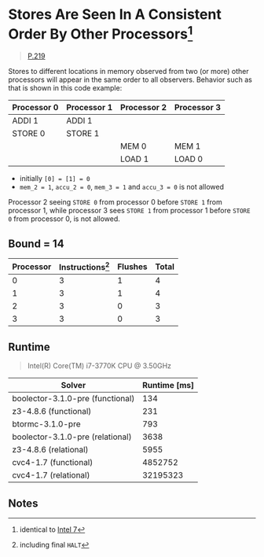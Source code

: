 # Stores Are Seen In A Consistent Order By Other Processors[^1]

> [P.219](https://www.amd.com/system/files/TechDocs/24593.pdf#page=219)

Stores to different locations in memory observed from two (or more) other processors will appear in the same order to all observers.
Behavior such as that is shown in this code example:

| Processor 0 | Processor 1 | Processor 2 | Processor 3 |
| ----------- | ----------- | ----------- | ----------- |
| ADDI 1      | ADDI 1      |             |             |
| STORE 0     | STORE 1     |             |             |
|             |             | MEM 0       | MEM 1       |
|             |             | LOAD 1      | LOAD 0      |

* initially `[0] = [1] = 0`
* `mem_2 = 1`, `accu_2 = 0`, `mem_3 = 1` and `accu_3 = 0` is not allowed

Processor 2 seeing `STORE 0` from processor 0 before `STORE 1` from processor 1, while processor 3 sees `STORE 1` from processor 1 before `STORE 0` from processor 0, is not allowed.

## Bound = 14

| Processor | Instructions[^2]  | Flushes | Total |
| --------- | ----------------  | ------- | ----- |
| 0         | 3                 | 1       | 4     |
| 1         | 3                 | 1       | 4     |
| 2         | 3                 | 0       | 3     |
| 3         | 3                 | 0       | 3     |

## Runtime

> Intel(R) Core(TM) i7-3770K CPU @ 3.50GHz

| Solver                           | Runtime [ms] |
| -------------------------------- | ------------ |
| boolector-3.1.0-pre (functional) | 134          |
| z3-4.8.6 (functional)            | 231          |
| btormc-3.1.0-pre                 | 793          |
| boolector-3.1.0-pre (relational) | 3638         |
| z3-4.8.6 (relational)            | 5955         |
| cvc4-1.7 (functional)            | 4852752      |
| cvc4-1.7 (relational)            | 32195323     |

## Notes

[^1]: identical to [Intel 7](../../intel/7)
[^2]: including final `HALT`
